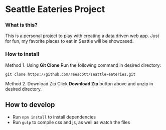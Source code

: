 # Seattle Eateries Project

### What is this?
This is a personal project to play with creating a data driven web app. Just for fun, my favorite places to eat in Seattle will be showcased.

### How to install
Method 1. Using **Git Clone**
Run the following command in desired directory:
```
git clone https://github.com/reescott/seattle-eateries.git
```
Method 2. Download Zip
Click **Download Zip** button above and unzip in desired directory.

## How to develop
* Run `npm install` to install dependencies
* Run `gulp` to compile css and js, as well as watch the files
